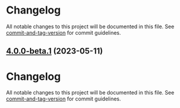 # Changelog

All notable changes to this project will be documented in this file. See [commit-and-tag-version](https://github.com/absolute-version/commit-and-tag-version) for commit guidelines.

## [4.0.0-beta.1](https://github.com/six-group/six-webcomponents/compare/v4.0.0-beta.0...v4.0.0-beta.1) (2023-05-11)

# Changelog

All notable changes to this project will be documented in this file. See [commit-and-tag-version](https://github.com/absolute-version/commit-and-tag-version) for commit guidelines.
